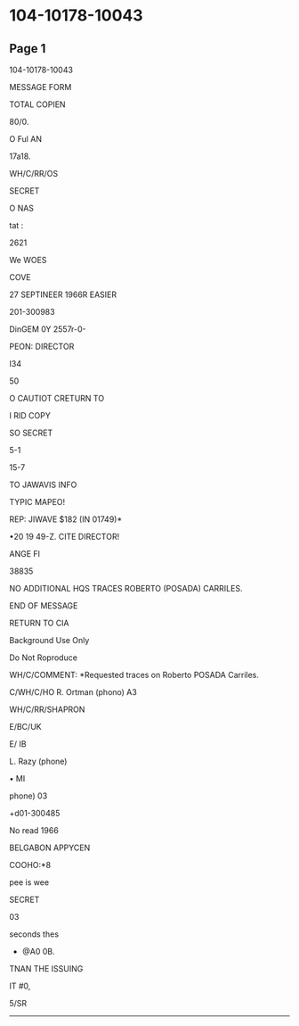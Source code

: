 # 104-10178-10043

## Page 1

104-10178-10043

MESSAGE FORM

TOTAL COPIEN

80/0.

O Ful AN

17a18.

WH/C/RR/OS

SECRET

O NAS

tat :

2621

We WOES

COVE

27 SEPTINEER 1966R EASIER

201-300983

DinGEM 0Y 2557r-0-

PEON: DIRECTOR

I34

50

O CAUTIOT CRETURN TO

I RID COPY

SO SECRET

5-1

15-7

TO JAWAVIS INFO

TYPIC MAPEO!

REP: JIWAVE $182 (IN 01749)*

•20 19 49-Z. CITE DIRECTOR!

ANGE FI

38835

NO ADDITIONAL HQS TRACES ROBERTO (POSADA) CARRILES.

END OF MESSAGE

RETURN TO CIA

Background Use Only

Do Not Roproduce

WH/C/COMMENT: *Requested traces on Roberto POSADA Carriles.

C/WH/C/HO R. Ortman (phono) A3

WH/C/RR/SHAPRON

E/BC/UK

E/ IB

L. Razy (phone)

• MI

phone) 03

+d01-300485

No read 1966

BELGABON APPYCEN

COOHO:*8

pee is wee

SECRET

03

seconds thes

* @A0 0B.

TNAN THE ISSUING

IT #0,

5/SR

---

